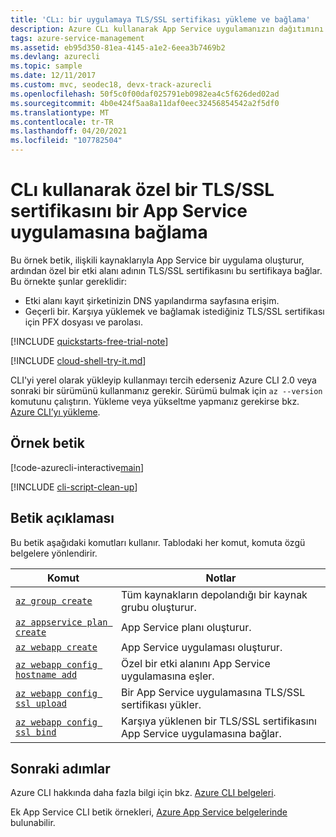 ```yaml
---
title: 'CLı: bir uygulamaya TLS/SSL sertifikası yükleme ve bağlama'
description: Azure CLı kullanarak App Service uygulamanızın dağıtımını ve yönetimini otomatik hale getirmeyi öğrenin. Bu örnekte, özel bir TLS/SSL sertifikasının bir uygulamaya nasıl bağlanacağı gösterilmektedir.
tags: azure-service-management
ms.assetid: eb95d350-81ea-4145-a1e2-6eea3b7469b2
ms.devlang: azurecli
ms.topic: sample
ms.date: 12/11/2017
ms.custom: mvc, seodec18, devx-track-azurecli
ms.openlocfilehash: 50f5c0f00daf025791eb0982ea4c5f626ded02ad
ms.sourcegitcommit: 4b0e424f5aa8a11daf0eec32456854542a2f5df0
ms.translationtype: MT
ms.contentlocale: tr-TR
ms.lasthandoff: 04/20/2021
ms.locfileid: "107782504"
---
```

# <a name="bind-a-custom-tlsssl-certificate-to-an-app-service-app-using-cli"></a>CLı kullanarak özel bir TLS/SSL sertifikasını bir App Service uygulamasına bağlama

Bu örnek betik, ilişkili kaynaklarıyla App Service bir uygulama oluşturur, ardından özel bir etki alanı adının TLS/SSL sertifikasını bu sertifikaya bağlar. Bu örnekte şunlar gereklidir:

* Etki alanı kayıt şirketinizin DNS yapılandırma sayfasına erişim.
* Geçerli bir. Karşıya yüklemek ve bağlamak istediğiniz TLS/SSL sertifikası için PFX dosyası ve parolası.

[!INCLUDE [quickstarts-free-trial-note](../../../includes/quickstarts-free-trial-note.md)]

[!INCLUDE [cloud-shell-try-it.md](../../../includes/cloud-shell-try-it.md)]

CLI'yi yerel olarak yükleyip kullanmayı tercih ederseniz Azure CLI 2.0 veya sonraki bir sürümünü kullanmanız gerekir. Sürümü bulmak için `az --version` komutunu çalıştırın. Yükleme veya yükseltme yapmanız gerekirse bkz. [Azure CLI’yı yükleme]( /cli/azure/install-azure-cli).

## <a name="sample-script"></a>Örnek betik

[!code-azurecli-interactive[main](../../../cli_scripts/app-service/configure-ssl-certificate/configure-ssl-certificate.sh?highlight=3-5 "Bind a custom TLS/SSL certificate to an app")]

[!INCLUDE [cli-script-clean-up](../../../includes/cli-script-clean-up.md)]

## <a name="script-explanation"></a>Betik açıklaması

Bu betik aşağıdaki komutları kullanır. Tablodaki her komut, komuta özgü belgelere yönlendirir.

| Komut | Notlar |
|---|---|
| [`az group create`](/cli/azure/group#az_group_create) | Tüm kaynakların depolandığı bir kaynak grubu oluşturur. |
| [`az appservice plan create`](/cli/azure/appservice/plan#az_appservice_plan_create) | App Service planı oluşturur. |
| [`az webapp create`](/cli/azure/webapp#az_webapp_create) | App Service uygulaması oluşturur. |
| [`az webapp config hostname add`](/cli/azure/webapp/config/hostname#az_webapp_config_hostname_add) | Özel bir etki alanını App Service uygulamasına eşler. |
| [`az webapp config ssl upload`](/cli/azure/webapp/config/ssl#az_webapp_config_ssl_upload) | Bir App Service uygulamasına TLS/SSL sertifikası yükler. |
| [`az webapp config ssl bind`](/cli/azure/webapp/config/ssl#az_webapp_config_ssl_bind) | Karşıya yüklenen bir TLS/SSL sertifikasını App Service uygulamasına bağlar. |

## <a name="next-steps"></a>Sonraki adımlar

Azure CLI hakkında daha fazla bilgi için bkz. [Azure CLI belgeleri](/cli/azure).

Ek App Service CLI betik örnekleri, [Azure App Service belgelerinde](../samples-cli.md) bulunabilir.
